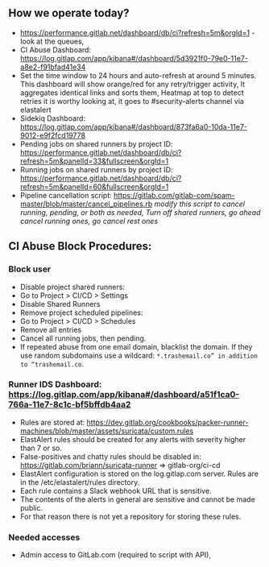 ## How we operate today?

* https://performance.gitlab.net/dashboard/db/ci?refresh=5m&orgId=1 - look at the queues,
* CI Abuse Dashboard: https://log.gitlap.com/app/kibana#/dashboard/5d3921f0-79e0-11e7-a8e2-f91bfad41e34
* Set the time window to 24 hours and auto-refresh at around 5 minutes. This dashboard will show orange/red for any retry/trigger activity, It aggregates identical links and sorts them, Heatmap at top to detect retries it is worthy looking at, it goes to #security-alerts channel via elastalert
* Sidekiq Dashboard: https://log.gitlap.com/app/kibana#/dashboard/873fa6a0-10da-11e7-9012-e9f2fcd19778
* Pending jobs on shared runners by project ID: https://performance.gitlab.net/dashboard/db/ci?refresh=5m&panelId=33&fullscreen&orgId=1
* Running jobs on shared runners by project ID: https://performance.gitlab.net/dashboard/db/ci?refresh=5m&panelId=60&fullscreen&orgId=1
* Pipeline cancellation script: https://gitlab.com/gitlab-com/spam-master/blob/master/cancel_pipelines.rb _modify this script to cancel running, pending, or both as needed, Turn off shared runners, go ahead cancel running ones, go cancel rest ones_

## CI Abuse Block Procedures:

### Block user
* Disable project shared runners:
 * Go to Project > CI/CD > Settings
 * Disable Shared Runners
* Remove project scheduled pipelines:
 * Go to Project > CI/CD > Schedules
 * Remove all entries
* Cancel all running jobs, then pending.
* If repeated abuse from one email domain, blacklist the domain. If they use random subdomains use a wildcard: `*.trashemail.co” in addition to “trashemail.co`.

### Runner IDS Dashboard: https://log.gitlap.com/app/kibana#/dashboard/a51f1ca0-766a-11e7-8c1c-bf5bffdb4aa2
* Rules are stored at: https://dev.gitlab.org/cookbooks/packer-runner-machines/blob/master/assets/suricata/custom.rules
* ElastAlert rules should be created for any alerts with severity higher than 7 or so.
* False-positives and chatty rules should be disabled in: https://gitlab.com/briann/suricata-runner => gitlab-org/ci-cd
* ElastAlert configuration is stored on the log.gitlap.com server. Rules are in the /etc/elastalert/rules directory. 	
 * Each rule contains a Slack webhook URL that is sensitive.
 * The contents of the alerts in general are sensitive and cannot be made public.
 * For that reason there is not yet a repository for storing these rules.

### Needed accesses
* Admin access to GitLab.com (required to script with API),
